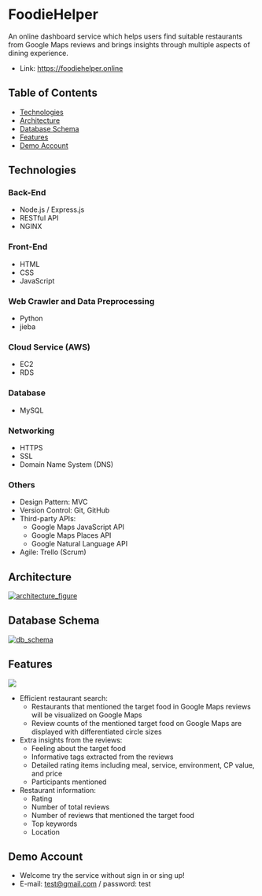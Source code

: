 # FoodieHelper
An online dashboard service which helps users find suitable restaurants from Google Maps reviews and brings insights through multiple aspects of dining experience.

- Link: https://foodiehelper.online

## Table of Contents
- [Technologies](#Technologies)
- [Architecture](#Architecture)
- [Database Schema](#database-schema)
- [Features](#Features)
- [Demo Account](#demo-account)

## Technologies
### Back-End
- Node.js / Express.js
- RESTful API
- NGINX

### Front-End
- HTML
- CSS
- JavaScript

### Web Crawler and Data Preprocessing
- Python
- jieba

### Cloud Service (AWS)
- EC2
- RDS

### Database 
- MySQL

### Networking
- HTTPS
- SSL
- Domain Name System (DNS)

### Others
- Design Pattern: MVC
- Version Control: Git, GitHub
- Third-party APIs: 
	- Google Maps JavaScript API
	- Google Maps Places API
	- Google Natural Language API
- Agile: Trello (Scrum)

## Architecture
[![architecture_figure](https://stylishbucket.s3-ap-northeast-1.amazonaws.com/foodiehelper/architecture.png "architecture_figure")](https://stylishbucket.s3-ap-northeast-1.amazonaws.com/foodiehelper/architecture.png "architecture_figure")

## Database Schema
[![db_schema](https://stylishbucket.s3-ap-northeast-1.amazonaws.com/foodiehelper/database_schema.png "db_schema")](https://stylishbucket.s3-ap-northeast-1.amazonaws.com/foodiehelper/database_schema.png "db_schema")

## Features
![](https://github.com/victorwung/mydata/blob/master/foodiehelper/demo_v3.gif)
- Efficient restaurant search:
	- Restaurants that mentioned the target food in Google Maps reviews will be visualized on Google Maps
	- Review counts of the mentioned target food on Google Maps are displayed with differentiated circle sizes
- Extra insights from the reviews:
	- Feeling about the target food
	- Informative tags extracted from the reviews
	- Detailed rating items including meal, service, environment, CP value, and price
	- Participants mentioned
- Restaurant information:
	- Rating
	- Number of total reviews
	- Number of reviews that mentioned the target food
	- Top keywords
	- Location

## Demo Account
- Welcome try the service without sign in or sing up!
- E-mail: test@gmail.com / password: test